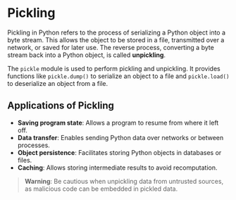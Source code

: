 # Pickling

Pickling in Python refers to the process of serializing a Python object into a byte stream. This allows the object to be stored in a file, transmitted over a network, or saved for later use. The reverse process, converting a byte stream back into a Python object, is called **unpickling**.

The `pickle` module is used to perform pickling and unpickling. It provides functions like `pickle.dump()` to serialize an object to a file and `pickle.load()` to deserialize an object from a file.

## Applications of Pickling

- **Saving program state**: Allows a program to resume from where it left off.
- **Data transfer**: Enables sending Python data over networks or between processes.
- **Object persistence**: Facilitates storing Python objects in databases or files.
- **Caching**: Allows storing intermediate results to avoid recomputation.

> **Warning**: Be cautious when unpickling data from untrusted sources, as malicious code can be embedded in pickled data.
